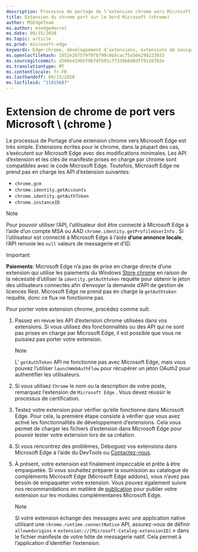 ```yaml
---
description: Processus de portage de l’extension chrome vers Microsoft Edge.
title: Extension du chrome port sur le bord Microsoft (chrome)
author: MSEdgeTeam
ms.author: msedgedevrel
ms.date: 09/15/2020
ms.topic: article
ms.prod: microsoft-edge
keywords: Edge-chrome, développement d’extensions, extensions de navigateur, compléments, Centre des partenaires, développeur
ms.openlocfilehash: 1852e267579f0fb790c6b8cac75a566298223933
ms.sourcegitcommit: d360e419b5f96f4f691cf7330b0d8dff9126f82e
ms.translationtype: MT
ms.contentlocale: fr-FR
ms.lasthandoff: 09/15/2020
ms.locfileid: "11015687"
---
```

# Extension de chrome de port vers Microsoft \ (chrome \)  

Le processus de Portage d’une extension chrome vers Microsoft Edge est très simple.  Extensions écrites pour le chrome, dans la plupart des cas, s’exécutent sur Microsoft Edge avec des modifications minimales.  Les API d’extension et les clés de manifeste prises en charge par chrome sont compatibles avec le code Microsoft Edge.  Toutefois, Microsoft Edge ne prend pas en charge les API d’extension suivantes:  

*   `chrome.gcm`  
*   `chrome.identity.getAccounts`  
*   `chrome.identity.getAuthToken`  
*   `chrome.instanceID`  

> [!Note]
> Pour pouvoir utiliser l’API, l’utilisateur doit être connecté à Microsoft Edge à l’aide d’un compte MSA ou AAD `chrome.identity.getProfileUserInfo` .  Si l’utilisateur est connecté à Microsoft Edge à l’aide **d’une annonce locale**, l’API renvoie les `null` valeurs de messagerie et d’ID.  

> [!IMPORTANT]
> **Paiements**: Microsoft Edge n’a pas de prise en charge directe d’une extension qui utilise les paiements du Windows [Store chrome][ChromeDeveloperWebStorePayments] en raison de la nécessité d’utiliser la `identity.getAuthtoken` requête pour obtenir le jeton des utilisateurs connectés afin d’envoyer la demande d’API de gestion de licences Rest.  Microsoft Edge ne prend pas en charge la `getAuthtoken` requête, donc ce flux ne fonctionne pas.  

Pour porter votre extension chrome, procédez comme suit:  

1.  Passez en revue les API d’extension chrome utilisées dans vos extensions.  Si vous utilisez des fonctionnalités ou des API qui ne sont pas prises en charge par Microsoft Edge, il est possible que vous ne puissiez pas porter votre extension.  
    
    > [!NOTE]
    > L' `getAuthToken` API ne fonctionne pas avec Microsoft Edge, mais vous pouvez l’utiliser `launchWebAuthFlow` pour récupérer un jeton OAuth2 pour authentifier les utilisateurs.  
    
1.  Si vous utilisez `Chrome` le nom ou la description de votre poste, remarquez l’extension de `Microsoft Edge` .  Vous devez réussir le processus de certification.  
    
1.  Testez votre extension pour vérifier qu’elle fonctionne dans Microsoft Edge.  Pour cela, la première étape consiste à vérifier que vous avez activé les fonctionnalités de développement d’extensions.  Cela vous permet de charger les fichiers d’extension dans Microsoft Edge pour pouvoir tester votre extension lors de sa création.  
    
1.  Si vous rencontrez des problèmes, Déboguez vos extensions dans Microsoft Edge à l’aide du DevTools ou [Contactez-nous][mailtoExtensionPartnerOpsMicrosoft].  
    
1.  À présent, votre extension est finalement impeccable et prête à être empaquetée.  Si vous souhaitez préparer la soumission au catalogue de compléments Microsoft Edge (Microsoft Edge addons), vous n’avez pas besoin de empaqueter votre extension.  Vous pouvez également suivre nos recommandations en matière de [publication][ExtensionsPublishExtension] pour publier votre extension sur les modules complémentaires Microsoft Edge.  
    
    > [!NOTE]
    > Si votre extension échange des messages avec une application native utilisant une `chrome.runtime.connectNative` API, assurez-vous de définir `allowedorigins` « `extension://[Microsoft-Catalog-extensionID]` » dans le fichier manifeste de votre hôte de messagerie natif.  Cela permet à l’application d’identifier l’extension.  

<!-- image links -->  

<!-- links -->  

[ExtensionsPublishExtension]: ../publish/publish-extension.md "Publier une extension"  

[mailtoExtensionPartnerOpsMicrosoft]: mailto:extensionpartnerops@microsoft.com "ExtensionPartnerOps@microsoft.com"  

[ChromeDeveloperWebStorePayments]: https://developer.chrome.com/webstore/one_time_payments "Paiements ponctuels-Google Chrome"  
